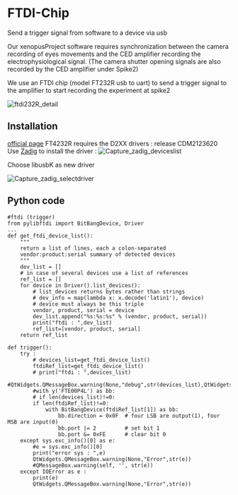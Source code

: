 # FTDI-Chip
Send a trigger signal from software to a device via usb

Our xenopusProject software requires synchronization between the camera recording of eyes movements and the CED amplifier recording the electrophysiological signal. (The camera shutter opening signals are also recorded by the CED amplifier under Spike2)

We use an FTDI chip (model FT232R usb to uart) to send a trigger signal to the amplifier to start recording the experiment at spike2

![ftdi232R_detail](https://github.com/user-attachments/assets/197378ac-140b-44f9-b524-75515ea63f3b)

## Installation
[official page](https://ftdichip.com/drivers/)
FT4232R requires the D2XX drivers : release CDM2123620
Use [Zadig](https://zadig.akeo.ie/) to install the driver :
![Capture_zadig_deviceslist](https://github.com/user-attachments/assets/b03c933b-cf10-4690-a0ad-3b7ba27c3fb7)

Choose libusbK as new driver

![Capture_zadig_selectdriver](https://github.com/user-attachments/assets/53755a3a-2e25-403d-8879-8f6edff66403)

## Python code

```
#ftdi (trigger)
from pylibftdi import BitBangDevice, Driver
...
def get_ftdi_device_list():
    """
    return a list of lines, each a colon-separated
    vendor:product:serial summary of detected devices
    """
    dev_list = []
    # in case of several devices use a list of references
    ref_list = []
    for device in Driver().list_devices():
        # list_devices returns bytes rather than strings
        # dev_info = map(lambda x: x.decode('latin1'), device)
        # device must always be this triple
        vendor, product, serial = device
        dev_list.append("%s:%s:%s" % (vendor, product, serial))
        print("ftdi : ",dev_list)
        ref_list=[vendor, product, serial]
    return ref_list                
        
def trigger():
    try :
        # devices_list=get_ftdi_device_list()
        ftdiRef_list=get_ftdi_device_list()
        # print("ftdi : ",devices_list)
        #QtWidgets.QMessageBox.warning(None,"debug",str(devices_list),QtWidgets.QMessageBox.Ok)
        #with y('FTE00P4L') as bb:
        # if len(devices_list)!=0:
        if len(ftdiRef_list)!=0:    
            with BitBangDevice(ftdiRef_list[1]) as bb:
                bb.direction = 0x0F  # four LSB are output(1), four MSB are input(0)
                bb.port |= 2         # set bit 1
                bb.port &= 0xFE      # clear bit 0                
    except sys.exc_info()[0] as e:
        #e = sys.exc_info()[0]
        print("error sys : ",e)
        QtWidgets.QMessageBox.warning(None,"Error",str(e)) 
        #QMessageBox.warning(self, '', str(e))
    except IOError as e :
        print(e)
        QtWidgets.QMessageBox.warning(None,"Error",str(e))
```

